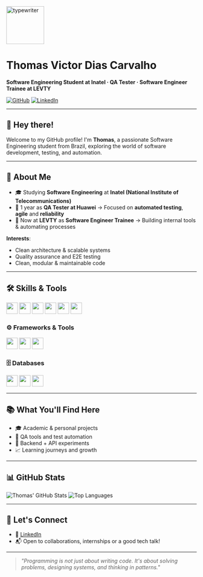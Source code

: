 <img src="https://github.com/user-attachments/assets/34533f98-faf6-4be2-9370-f5fdb70e3e94" alt="typewriter" width="100"/>

# Thomas Victor Dias Carvalho

**Software Engineering Student at Inatel · QA Tester · Software Engineer Trainee at LEVTY**

[![GitHub](https://img.shields.io/badge/GitHub-000?style=for-the-badge&logo=github&logoColor=white)](https://github.com/thmsVDC)
[![LinkedIn](https://img.shields.io/badge/LinkedIn-0077B5?style=for-the-badge&logo=linkedin&logoColor=white)](https://www.linkedin.com/in/thomas-victor/)

---

## 👋 Hey there!

Welcome to my GitHub profile! I'm **Thomas**, a passionate Software Engineering student from Brazil, exploring the world of software development, testing, and automation.

---

## 🚀 About Me

- 🎓 Studying **Software Engineering** at **Inatel (National Institute of Telecommunications)**  
- 🧪 1 year as **QA Tester at Huawei** → Focused on **automated testing**, **agile** and **reliability**
- 💼 Now at **LEVTY** as **Software Engineer Trainee** → Building internal tools & automating processes

**Interests**:
- Clean architecture & scalable systems  
- Quality assurance and E2E testing  
- Clean, modular & maintainable code  

---

## 🛠️ Skills & Tools
<p>
  <a href="https://git-scm.com/doc" title="Git"><img src="https://cdn.jsdelivr.net/gh/devicons/devicon/icons/git/git-original.svg" width="30"/></a>
  <a href="https://www.python.org/doc/" title="Python"><img src="https://cdn.jsdelivr.net/gh/devicons/devicon/icons/python/python-original.svg" width="30"/></a>
  <a href="https://cplusplus.com/doc/" title="C++"><img src="https://cdn.jsdelivr.net/gh/devicons/devicon/icons/cplusplus/cplusplus-original.svg" width="30"/></a>
  <a href="https://developer.mozilla.org/en-US/docs/Web/JavaScript" title="JavaScript"><img src="https://cdn.jsdelivr.net/gh/devicons/devicon/icons/javascript/javascript-original.svg" width="30"/></a>
  <a href="https://developer.mozilla.org/en-US/docs/Web/HTML" title="HTML5"><img src="https://cdn.jsdelivr.net/gh/devicons/devicon/icons/html5/html5-original.svg" width="30"/></a>
  <a href="https://developer.mozilla.org/en-US/docs/Web/CSS" title="CSS3"><img src="https://cdn.jsdelivr.net/gh/devicons/devicon/icons/css3/css3-original.svg" width="30"/></a>
</p>

### ⚙️ Frameworks & Tools
<p>
  <a href="https://flask.palletsprojects.com/en/latest/" title="Flask"><img src="https://cdn.jsdelivr.net/gh/devicons/devicon/icons/flask/flask-original.svg" width="30"/></a>
  <a href="https://learning.postman.com/docs/" title="Postman"><img src="https://cdn.jsdelivr.net/gh/devicons/devicon/icons/postman/postman-original.svg" width="30"/></a>
  <a href="https://playwright.dev/docs/intro" title="Playwright"><img src="https://cdn.jsdelivr.net/gh/devicons/devicon/icons/playwright/playwright-original.svg" width="30"/></a>
</p>

### 🗄️ Databases
<p>
  <a href="https://dev.mysql.com/doc/" title="MySQL"><img src="https://cdn.jsdelivr.net/gh/devicons/devicon/icons/mysql/mysql-original.svg" width="30"/></a>
  <a href="https://www.postgresql.org/docs/" title="PostgreSQL"><img src="https://cdn.jsdelivr.net/gh/devicons/devicon/icons/postgresql/postgresql-original.svg" width="30"/></a>
  <a href="https://www.mongodb.com/docs/" title="MongoDB"><img src="https://cdn.jsdelivr.net/gh/devicons/devicon/icons/mongodb/mongodb-original.svg" width="30"/></a>
</p>

---

## 📚 What You'll Find Here

- 🎓 Academic & personal projects  
- 🔬 QA tools and test automation  
- 🧪 Backend + API experiments  
- 📈 Learning journeys and growth  

---

## 📊 GitHub Stats

![Thomas' GitHub Stats](https://github-readme-stats.vercel.app/api?username=thmsVDC&show_icons=true&theme=gruvbox)
![Top Languages](https://github-readme-stats.vercel.app/api/top-langs/?username=thmsVDC&layout=compact&theme=gruvbox)

---

## 🤝 Let's Connect

- 💼 [LinkedIn](https://www.linkedin.com/in/thomas-victor/)  
- 📬 Open to collaborations, internships or a good tech talk!

---

> _"Programming is not just about writing code. It's about solving problems, designing systems, and thinking in patterns."_
